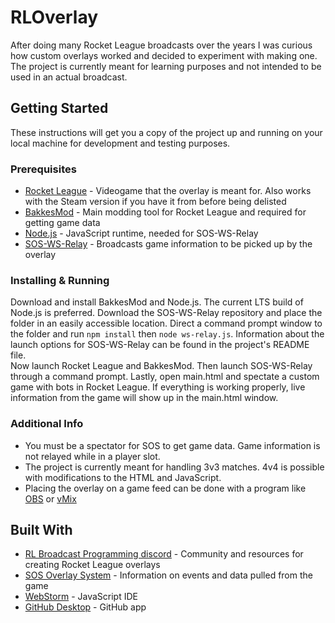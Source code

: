 # RLOverlay

After doing many Rocket League broadcasts over the years I was curious how custom overlays worked
and decided to experiment with making one.
The project is currently meant for learning purposes and not intended to be used in an actual broadcast.

## Getting Started

These instructions will get you a copy of the project up and running on your local machine for development and testing purposes.

### Prerequisites

* [Rocket League](https://store.epicgames.com/en-US/p/rocket-league) - Videogame that the overlay is meant for. Also works with the Steam version if you have it from before being delisted
* [BakkesMod](https://bakkesplugins.com) - Main modding tool for Rocket League and required for getting game data
* [Node.js](https://nodejs.org/en/) - JavaScript runtime, needed for SOS-WS-Relay
* [SOS-WS-Relay](https://gitlab.com/bakkesplugins/sos/sos-ws-relay) - Broadcasts game information to be picked up by the overlay

### Installing & Running

Download and install BakkesMod and Node.js. The current LTS build of Node.js is preferred.
Download the SOS-WS-Relay repository and place the folder in an easily accessible location.
Direct a command prompt window to the folder and run `npm install` then `node ws-relay.js`.
Information about the launch options for SOS-WS-Relay can be found in the project's README file.
<br>
Now launch Rocket League and BakkesMod. Then launch SOS-WS-Relay through a command prompt.
Lastly, open main.html and spectate a custom game with bots in Rocket League.
If everything is working properly, live information from the game will show up in the main.html window.

### Additional Info

* You must be a spectator for SOS to get game data. Game information is not relayed while in a player slot.
* The project is currently meant for handling 3v3 matches. 4v4 is possible with modifications to the HTML and JavaScript.
* Placing the overlay on a game feed can be done with a program like [OBS](https://obsproject.com) or [vMix](https://www.vmix.com)

## Built With

* [RL Broadcast Programming discord](https://discord.gg/za2wqSf) - Community and resources for creating Rocket League overlays
* [SOS Overlay System](https://gitlab.com/bakkesplugins/sos/sos-plugin) - Information on events and data pulled from the game
* [WebStorm](https://www.jetbrains.com/webstorm/) - JavaScript IDE
* [GitHub Desktop](https://desktop.github.com/) - GitHub app
